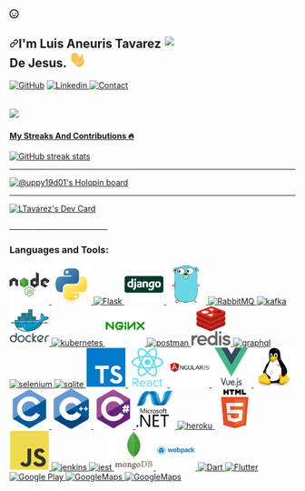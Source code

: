 <div class="position-relative">
            
  <div class="Box mt-4">
  <div class="Box-body p-4">
    <div class="d-flex">
      <div class="text-mono text-small mb-3 flex-auto">
        <svg class="octicon octicon-smiley" viewBox="0 0 16 16" version="1.1" width="16" height="16" aria-hidden="true"><path fill-rule="evenodd" d="M1.5 8a6.5 6.5 0 1113 0 6.5 6.5 0 01-13 0zM8 0a8 8 0 100 16A8 8 0 008 0zM5 8a1 1 0 100-2 1 1 0 000 2zm7-1a1 1 0 11-2 0 1 1 0 012 0zM5.32 9.636a.75.75 0 011.038.175l.007.009c.103.118.22.222.35.31.264.178.683.37 1.285.37.602 0 1.02-.192 1.285-.371.13-.088.247-.192.35-.31l.007-.008a.75.75 0 111.222.87l-.614-.431c.614.43.614.431.613.431v.001l-.001.002-.002.003-.005.007-.014.019a1.984 1.984 0 01-.184.213c-.16.166-.338.316-.53.445-.63.418-1.37.638-2.127.629-.946 0-1.652-.308-2.126-.63a3.32 3.32 0 01-.715-.657l-.014-.02-.005-.006-.002-.003v-.002h-.001l.613-.432-.614.43a.75.75 0 01.183-1.044h.001z"></path></svg>
    <article class="markdown-body entry-content container-lg f5" itemprop="text"><p><a target="_blank" rel="noopener noreferrer" href="https://camo.githubusercontent.com/410dd0b1b800cd1e13965237beee2a32474be978/68747470733a2f2f6d656469612e67697068792e636f6d2f6d656469612f4d3967624264396e6244724f5475314d71782f67697068792e676966"><img src="https://camo.githubusercontent.com/4cb9b98860a01e6a93c5b3eb5fd5a0ae409731635562552752b75ff17b4b2167/68747470733a2f2f6d656469612e67697068792e636f6d2f6d656469612f4d3967624264396e6244724f5475314d71782f67697068792e676966" data-canonical-src="https://media.giphy.com/media/M9gbBd9nbDrOTu1Mqx/giphy.gif" style="max-width:100%;" width="230" align="right"></a></p>
<h2><a id="user-content-im-victor-j-rosario-v-" class="anchor" aria-hidden="true" href="#im-victor-j-rosario-v-"><svg class="octicon octicon-link" viewBox="0 0 16 16" version="1.1" width="16" height="16" aria-hidden="true">
<path fill-rule="evenodd" d="M7.775 3.275a.75.75 0 001.06 1.06l1.25-1.25a2 2 0 112.83 2.83l-2.5 2.5a2 2 0 01-2.83 0 .75.75 0 00-1.06 1.06 3.5 3.5 0 004.95 0l2.5-2.5a3.5 3.5 0 00-4.95-4.95l-1.25 1.25zm-4.69 9.64a2 2 0 010-2.83l2.5-2.5a2 2 0 012.83 0 .75.75 0 001.06-1.06 3.5 3.5 0 00-4.95 0l-2.5 2.5a3.5 3.5 0 004.95 4.95l1.25-1.25a.75.75 0 00-1.06-1.06l-1.25 1.25a2 2 0 01-2.83 0z"></path></svg></a>I'm Luis Aneuris Tavarez De Jesus. <a target="_blank" rel="noopener noreferrer" href="https://raw.githubusercontent.com/ABSphreak/ABSphreak/master/gifs/Hi.gif"><img src="https://raw.githubusercontent.com/ABSphreak/ABSphreak/master/gifs/Hi.gif" style="max-width:100%;" width="30px"></a></h2>
<p>
<a href="https://github.com/uppy19d0/uppy19d0">
<img src="https://camo.githubusercontent.com/e55dc8a7ac877fc08276e99d76805effa0a02712/68747470733a2f2f696d672e736869656c64732e696f2f62616467652f535550504f525425323041542d4749544855422d626c75653f7374796c653d666f722d7468652d6261646765266c6f676f3d676974687562" alt="GitHub" data-canonical-src="https://img.shields.io/badge/SUPPORT%20AT-GITHUB-blue?style=for-the-badge&amp;logo=github" style="max-width:100%;"></a> <a href="https://www.linkedin.com/in/luis-aneuris-tavarez-de-jesus-a2400b174/" rel="nofollow"><img src="https://img.shields.io/badge/linkedin-%230077B5.svg?&style=for-the-badge&logo=linkedin&logoColor=white" alt="Linkedin" data-canonical-src="https://img.shields.io/badge/MY%20PROFILE-Linkedin-blue?style=for-the-badge&amp;logo=github" style="max-width:100%;">
</a>
<a href="mailto:luisaneuris60@gmail.com"><img src="https://camo.githubusercontent.com/bfa9f706f7140096e1ee0d1e74bb0014ed63e32d/68747470733a2f2f696d672e736869656c64732e696f2f62616467652f434f4e544143542d474d41494c2d79656c6c6f773f7374796c653d666f722d7468652d6261646765266c6f676f3d676d61696c266c6f676f436f6c6f723d7768697465" alt="Contact" data-canonical-src="https://img.shields.io/badge/CONTACT-GMAIL-yellow?style=for-the-badge&amp;logo=gmail&amp;logoColor=white" style="max-width:100%;"></a>
</p>
<a id="user-content-software-developer-" class="anchor" aria-hidden="true" href="#software-developer-">
<svg class="octicon octicon-link" viewBox="0 0 16 16" version="1.1" width="16" height="16" aria-hidden="true"></pre></div>
</article>
   <div>
   <img src="https://github-readme-stats.vercel.app/api?username=uppy19d0&amp;show_icons=true&theme=tokyonight" style="max-width:100%;">
   </div>
           
#### My Streaks And Contributions :fire:

![GitHub streak stats](https://github-readme-streak-stats.herokuapp.com/?user=uppy19d0&theme=tokyonight)  
___
[![@uppy19d01's Holopin board](https://holopin.me/uppy19d01)](https://holopin.io/@uppy19d01)

___________________________
<a href="https://app.daily.dev/uppython"><img src="https://api.daily.dev/devcards/c5677e472cb14300802b1443a77c9583.png?r=x5z" width="400" alt="LTavarez's Dev Card"/></a>
  </div>
___________________________
 <h3 align="left">Languages and Tools:</h3>
         
<a href="https://nodejs.org" target="_blank">
<img src="https://raw.githubusercontent.com/devicons/devicon/master/icons/nodejs/nodejs-original-wordmark.svg" alt="nodejs" width="70" height="70"/> 
</a>
<a href="https://www.python.org" target="_blank"> 
<img src="https://raw.githubusercontent.com/devicons/devicon/master/icons/python/python-original.svg" alt="python" width="70" height="70"/> 
</a>
<a href="https://flask.palletsprojects.com/en/2.0.x/" target="_blank"> 
<img src="https://www.vectorlogo.zone/logos/pocoo_flask/pocoo_flask-ar21.svg" alt="Flask" width="70" height="70"/> 
</a>
 <a href="https://www.djangoproject.com/" target="_blank"> <img src="https://raw.githubusercontent.com/devicons/devicon/master/icons/django/django-original.svg" alt="django" width="70" height="70"/> </a>          
 <a href="https://golang.org" target="_blank"> <img src="https://raw.githubusercontent.com/devicons/devicon/master/icons/go/go-original.svg" alt="go" width="70" height="70"/> </a>
<a href="https://www.rabbitmq.com/" target="_blank"> 
<img src="https://www.vectorlogo.zone/logos/rabbitmq/rabbitmq-ar21.svg" alt="RabbitMQ" width="80" height="80"/>
</a>
<a href="https://kafka.apache.org/" target="_blank">
<img src="https://www.vectorlogo.zone/logos/apache_kafka/apache_kafka-icon.svg" alt="kafka" width="70" height="70"/>
</a>  
<a href="https://www.docker.com/" target="_blank"> <img src="https://raw.githubusercontent.com/devicons/devicon/master/icons/docker/docker-original-wordmark.svg" alt="docker" width="70" height="70"/> </a>
<a href="https://nodejs.org" target="_blank"> 
<img src="https://www.vectorlogo.zone/logos/kubernetes/kubernetes-icon.svg" alt="kubernetes" width="70" height="70"/>
<a>       
<a href="https://www.nginx.com" target="_blank">
<img src="https://raw.githubusercontent.com/devicons/devicon/master/icons/nginx/nginx-original.svg" alt="nginx" width="70" height="70"/> 
</a>       
<a href="https://postman.com" target="_blank">
<img src="https://www.vectorlogo.zone/logos/getpostman/getpostman-icon.svg" alt="postman" width="70" height="70"/> 
</a>
<a href="https://redis.io" target="_blank"> <img src="https://raw.githubusercontent.com/devicons/devicon/master/icons/redis/redis-original-wordmark.svg" alt="redis" width="70" height="70"/> </a> 
<a href="https://graphql.org" target="_blank"> <img src="https://www.vectorlogo.zone/logos/graphql/graphql-icon.svg" alt="graphql" width="70" height="70"/> </a>
<a href="https://www.selenium.dev" target="_blank"> <img src="https://raw.githubusercontent.com/detain/svg-logos/780f25886640cef088af994181646db2f6b1a3f8/svg/selenium-logo.svg" alt="selenium" width="70" height="70"/> </a>
 <a href="https://www.sqlite.org/" target="_blank"> <img src="https://www.vectorlogo.zone/logos/sqlite/sqlite-icon.svg" alt="sqlite" width="70" height="70"/> </a> 
<a href="https://www.typescriptlang.org/" target="_blank"> <img src="https://raw.githubusercontent.com/devicons/devicon/master/icons/typescript/typescript-original.svg" alt="typescript" width="70" height="70"/> </a>
<a href="https://reactjs.org/" target="_blank">
<img src="https://raw.githubusercontent.com/devicons/devicon/master/icons/react/react-original-wordmark.svg" alt="react" width="70" height="70"/> </a>
<a href="https://angular.io" target="_blank"> <img src="https://raw.githubusercontent.com/devicons/devicon/master/icons/angularjs/angularjs-original-wordmark.svg" alt="angularjs" width="70" height="70"/> </a>
<a href="https://vuejs.org/" target="_blank"> <img src="https://raw.githubusercontent.com/devicons/devicon/master/icons/vuejs/vuejs-original-wordmark.svg" alt="vuejs" width="70" height="70"/> </a>
<a href="https://www.linux.org/" target="_blank"> <img src="https://raw.githubusercontent.com/devicons/devicon/master/icons/linux/linux-original.svg" alt="linux" width="70" height="70"/> </a>
<a href="https://www.cprogramming.com/" target="_blank"> <img src="https://raw.githubusercontent.com/devicons/devicon/master/icons/c/c-original.svg" alt="c" width="70" height="70"/> </a>
<a href="https://www.w3schools.com/cpp/" target="_blank"> <img src="https://raw.githubusercontent.com/devicons/devicon/master/icons/cplusplus/cplusplus-original.svg" alt="cplusplus" width="70" height="70"/> </a> 
<a href="https://www.w3schools.com/cs/" target="_blank"> <img src="https://raw.githubusercontent.com/devicons/devicon/master/icons/csharp/csharp-original.svg" alt="csharp" width="70" height="70"/> </a>
<a href="https://dotnet.microsoft.com/" target="_blank"> <img src="https://raw.githubusercontent.com/devicons/devicon/master/icons/dot-net/dot-net-original-wordmark.svg" alt="dotnet" width="70" height="70"/>
<a href="https://heroku.com" target="_blank"> <img src="https://www.vectorlogo.zone/logos/heroku/heroku-icon.svg" alt="heroku" width="70" height="70"/> </a> <a href="https://www.w3.org/html/" target="_blank"> <img src="https://raw.githubusercontent.com/devicons/devicon/master/icons/html5/html5-original-wordmark.svg" alt="html5" width="70" height="70"/> </a>
 <a href="https://developer.mozilla.org/en-US/docs/Web/JavaScript" target="_blank"> <img src="https://raw.githubusercontent.com/devicons/devicon/master/icons/javascript/javascript-original.svg" alt="javascript" width="70" height="70"/> </a> <a href="https://www.jenkins.io" target="_blank"> <img src="https://www.vectorlogo.zone/logos/jenkins/jenkins-icon.svg" alt="jenkins" width="70" height="70"/> </a> <a href="https://jestjs.io" target="_blank"> <img src="https://www.vectorlogo.zone/logos/jestjsio/jestjsio-icon.svg" alt="jest" width="70" height="70"/> </a>
<a href="https://www.mongodb.com/" target="_blank"> <img src="https://raw.githubusercontent.com/devicons/devicon/master/icons/mongodb/mongodb-original-wordmark.svg" alt="mongodb" width="70" height="70"/> </a>
 <a href="https://webpack.js.org" target="_blank"> <img src="https://raw.githubusercontent.com/devicons/devicon/d00d0969292a6569d45b06d3f350f463a0107b0d/icons/webpack/webpack-original-wordmark.svg" alt="webpack" width="70" height="70"/> </a>
<a href="https://dart.dev/" target="_blank"> 
<img src="https://www.vectorlogo.zone/logos/dartlang/dartlang-ar21.svg" alt="Dart" width="70" height="70"/> </a>
<a href="https://flutter.dev/?gclid=CjwKCAjw2P-KBhByEiwADBYWCvRg6Q3EqO2PURo-cOw_-ixNo1lQoRwPoWvwGd-N1wvDIReIYLdChRoC12wQAvD_BwE&gclsrc=aw.ds" target="_blank"> 
<img src="https://www.vectorlogo.zone/logos/flutterio/flutterio-icon.svg" alt="Flutter" width="70" height="70"/> </a>
<a href="https://play.google.com/intl/au/console/about/?utm_source=google&utm_medium=cpc&utm_campaign=Console2020-Branded&utm_term=google%20play%20console%7ce&utm_content=501798947015&gclid=CjwKCAjw2P-KBhByEiwADBYWCk1QXnh0qgMreorBD-dB6XqXCnwqPBV46Cnph3Zr35VOC_0LrxsRQBoCZGgQAvD_BwE" target="_blank"> 
<img src="https://www.vectorlogo.zone/logos/google_play/google_play-ar21.svg" alt="Google Play" width="100" height="100"/> </a>
<a href="https://cloud.google.com/maps-platform/pricing/" target="_blank"> 
<img src="https://www.vectorlogo.zone/logos/google_maps/google_maps-ar21.svg" alt="GoogleMaps" width="70" height="70"/> </a>
<a href="https://firebase.google.com/?hl=es-419&gclsrc=aw.ds&gclid=EAIaIQobChMIh8e_0sy88wIVCJ2zCh02zwrsEAAYASAAEgIo2vD_BwE" target="_blank"> 
<img src="https://www.vectorlogo.zone/logos/firebase/firebase-icon.svg" alt="GoogleMaps" width="70" height="70"/> </a>     
</div>   
  </div>

</div>
